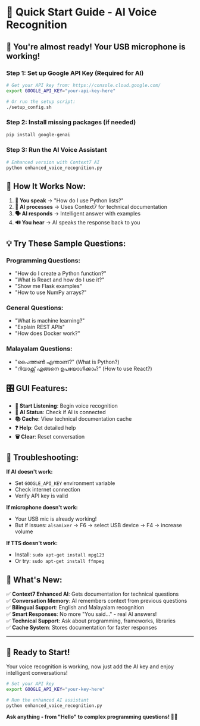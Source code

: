 # 🎤 Quick Start Guide - AI Voice Recognition

## 🚀 **You're almost ready!** Your USB microphone is working!

### **Step 1: Set up Google API Key (Required for AI)**

```bash
# Get your API key from: https://console.cloud.google.com/
export GOOGLE_API_KEY="your-api-key-here"

# Or run the setup script:
./setup_config.sh
```

### **Step 2: Install missing packages (if needed)**

```bash
pip install google-genai
```

### **Step 3: Run the AI Voice Assistant**

```bash
# Enhanced version with Context7 AI
python enhanced_voice_recognition.py
```

## 🎯 **How It Works Now:**

1. **🎤 You speak** → "How do I use Python lists?"
2. **🧠 AI processes** → Uses Context7 for technical documentation
3. **🗣️ AI responds** → Intelligent answer with examples
4. **🔊 You hear** → AI speaks the response back to you

## 💡 **Try These Sample Questions:**

### **Programming Questions:**
- "How do I create a Python function?"
- "What is React and how do I use it?"
- "Show me Flask examples"
- "How to use NumPy arrays?"

### **General Questions:**
- "What is machine learning?"
- "Explain REST APIs"
- "How does Docker work?"

### **Malayalam Questions:**
- "പൈത്തൺ എന്താണ്?" (What is Python?)
- "റിയാക്റ്റ് എങ്ങനെ ഉപയോഗിക്കാം?" (How to use React?)

## 🎛️ **GUI Features:**

- **🎤 Start Listening**: Begin voice recognition
- **🤖 AI Status**: Check if AI is connected
- **📚 Cache**: View technical documentation cache
- **❓ Help**: Get detailed help
- **🗑️ Clear**: Reset conversation

## 🔧 **Troubleshooting:**

**If AI doesn't work:**
- Set `GOOGLE_API_KEY` environment variable
- Check internet connection
- Verify API key is valid

**If microphone doesn't work:**
- Your USB mic is already working! 
- But if issues: `alsamixer` → F6 → select USB device → F4 → increase volume

**If TTS doesn't work:**
- Install: `sudo apt-get install mpg123`
- Or try: `sudo apt-get install ffmpeg`

## 🎉 **What's New:**

✅ **Context7 Enhanced AI**: Gets documentation for technical questions  
✅ **Conversation Memory**: AI remembers context from previous questions  
✅ **Bilingual Support**: English and Malayalam recognition  
✅ **Smart Responses**: No more "You said..." - real AI answers!  
✅ **Technical Support**: Ask about programming, frameworks, libraries  
✅ **Cache System**: Stores documentation for faster responses  

---

## 🚀 **Ready to Start!**

Your voice recognition is working, now just add the AI key and enjoy intelligent conversations!

```bash
# Set your API key
export GOOGLE_API_KEY="your-key-here"

# Run the enhanced AI assistant
python enhanced_voice_recognition.py
```

**Ask anything - from "Hello" to complex programming questions! 🤖✨**